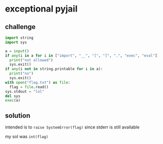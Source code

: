 # exceptional pyjail

## challenge

```py
import string
import sys

a = input()
if any(i in a for i in ["import", "__", "[", "]", ".", "exec", "eval"]):
  print("not allowed")
  sys.exit()
if any(i not in string.printable for i in a):
  print("no")
  sys.exit()
with open("flag.txt") as file:
  flag = file.read()
sys.stdout = "lol"
del sys
exec(a)
```

## solution

intended is to `raise SystemError(flag)` since stderr is still available

my sol was `int(flag)`
